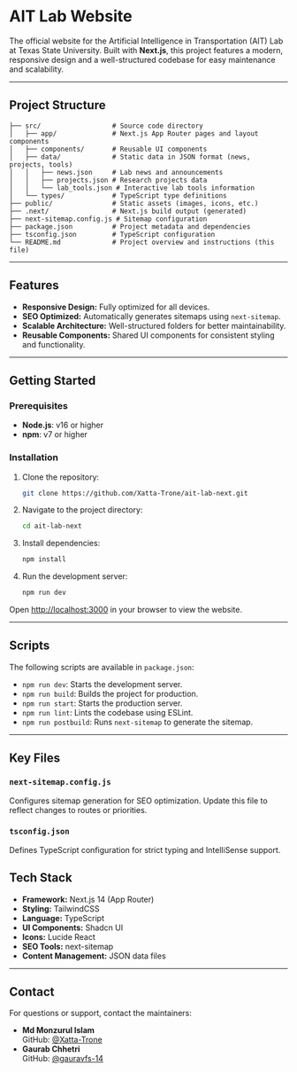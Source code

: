 # **AIT Lab Website**

The official website for the Artificial Intelligence in Transportation (AIT) Lab at Texas State University. Built with **Next.js**, this project features a modern, responsive design and a well-structured codebase for easy maintenance and scalability.

---

## **Project Structure**

```plaintext
├── src/                  # Source code directory
│   ├── app/              # Next.js App Router pages and layout components
│   ├── components/       # Reusable UI components
│   ├── data/             # Static data in JSON format (news, projects, tools)
│   │   ├── news.json     # Lab news and announcements
│   │   ├── projects.json # Research projects data
│   │   └── lab_tools.json # Interactive lab tools information
│   └── types/            # TypeScript type definitions
├── public/               # Static assets (images, icons, etc.)
├── .next/                # Next.js build output (generated)
├── next-sitemap.config.js # Sitemap configuration
├── package.json          # Project metadata and dependencies
├── tsconfig.json         # TypeScript configuration
└── README.md             # Project overview and instructions (this file)
```

---

## **Features**

- **Responsive Design:** Fully optimized for all devices.
- **SEO Optimized:** Automatically generates sitemaps using `next-sitemap`.
- **Scalable Architecture:** Well-structured folders for better maintainability.
- **Reusable Components:** Shared UI components for consistent styling and functionality.

---

## **Getting Started**

### **Prerequisites**

- **Node.js**: v16 or higher
- **npm**: v7 or higher

### **Installation**

1. Clone the repository:

   ```bash
   git clone https://github.com/Xatta-Trone/ait-lab-next.git
   ```

2. Navigate to the project directory:

   ```bash
   cd ait-lab-next
   ```

3. Install dependencies:

   ```bash
   npm install
   ```

4. Run the development server:
   ```bash
   npm run dev
   ```

Open [http://localhost:3000](http://localhost:3000) in your browser to view the website.

---

## **Scripts**

The following scripts are available in `package.json`:

- `npm run dev`: Starts the development server.
- `npm run build`: Builds the project for production.
- `npm run start`: Starts the production server.
- `npm run lint`: Lints the codebase using ESLint.
- `npm run postbuild`: Runs `next-sitemap` to generate the sitemap.

---

## **Key Files**

### **`next-sitemap.config.js`**

Configures sitemap generation for SEO optimization. Update this file to reflect changes to routes or priorities.

### **`tsconfig.json`**

Defines TypeScript configuration for strict typing and IntelliSense support.

## **Tech Stack**

- **Framework:** Next.js 14 (App Router)
- **Styling:** TailwindCSS
- **Language:** TypeScript
- **UI Components:** Shadcn UI
- **Icons:** Lucide React
- **SEO Tools:** next-sitemap
- **Content Management:** JSON data files

---

## **Contact**

For questions or support, contact the maintainers:

- **Md Monzurul Islam**  
  GitHub: [@Xatta-Trone](https://github.com/Xatta-Trone)
- **Gaurab Chhetri**  
  GitHub: [@gauravfs-14](https://github.com/gauravfs-14)
